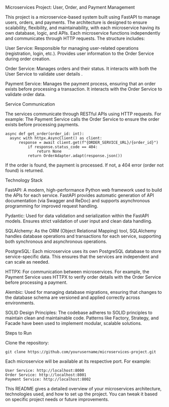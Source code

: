 Microservices Project: User, Order, and Payment Management

This project is a microservice-based system built using FastAPI to manage users, orders, and payments. The architecture is designed to ensure scalability, flexibility, and maintainability, with each microservice having its own database, logic, and APIs. 
Each microservice functions independently and communicates through HTTP requests. The structure includes:

User Service: Responsible for managing user-related operations (registration, login, etc.). Provides user information to the Order Service during order creation.

Order Service: Manages orders and their status. It interacts with both the User Service to validate user details .

Payment Service: Manages the payment process, ensuring that an order exists before processing a transaction. It interacts with the Order Service to validate order data.


Service Communication

The services communicate through RESTful APIs using HTTP requests. For example:
    The Payment Service calls the Order Service to ensure the order exists before processing payments.

    async def get_order(order_id: int):
      async with httpx.AsyncClient() as client:
          response = await client.get(f"{ORDER_SERVICE_URL}/{order_id}")
              if response.status_code == 404:
                  return None
              return OrderAdapter.adapt(response.json())
        
If the order is found, the payment is processed. If not, a 404 error (order not found) is returned.        


Technology Stack

FastAPI: A modern, high-performance Python web framework used to build the APIs for each service. FastAPI provides automatic generation of API documentation (via Swagger and ReDoc) and supports asynchronous programming for improved request handling.

Pydantic: Used for data validation and serialization within the FastAPI models. Ensures strict validation of user input and clean data handling.

SQLAlchemy: As the ORM (Object Relational Mapping) tool, SQLAlchemy handles database operations and transactions for each service, supporting both synchronous and asynchronous operations.

PostgreSQL: Each microservice uses its own PostgreSQL database to store service-specific data. This ensures that the services are independent and can scale as needed.

HTTPX: For communication between microservices. For example, the Payment Service uses HTTPX to verify order details with the Order Service before processing a payment.

Alembic: Used for managing database migrations, ensuring that changes to the database schema are versioned and applied correctly across environments.

SOLID Design Principles: The codebase adheres to SOLID principles to maintain clean and maintainable code. Patterns like Factory, Strategy, and Facade have been used to implement modular, scalable solutions.


Steps to Run

Clone the repository:

    git clone https://github.com/yourusername/microservices-project.git

Each microservice will be available at its respective port. For example:

    User Service: http://localhost:8000
    Order Service: http://localhost:8001
    Payment Service: http://localhost:8002

This README gives a detailed overview of your microservices architecture, technologies used, and how to set up the project. You can tweak it based on specific project needs or future improvements.
